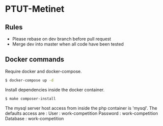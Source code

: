 PTUT-Metinet
============

Rules
-
- Please rebase on dev branch before pull request
- Merge dev into master when all code have been tested

## Docker commands

Require docker and docker-compose.
```bash
$ docker-compose up -d
```

Install dependencies inside the docker container.
```bash
$ make composer-install
```

The mysql server host access from inside the php container is 'mysql'.
The defaults access are :
User     : work-competition
Password : work-competition
Database : work-competition
